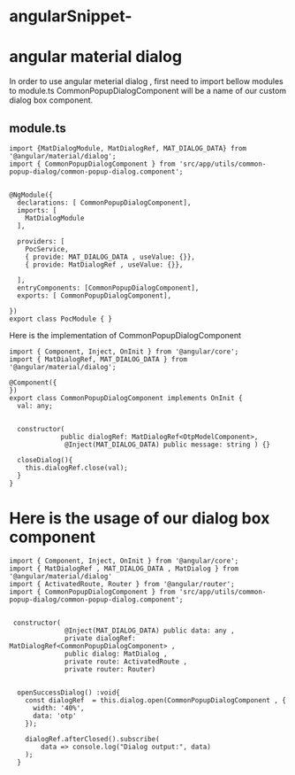 # angularSnippet-


# angular material dialog 

In order to use angular meterial dialog , first need to import bellow modules to module.ts
CommonPopupDialogComponent will be a name of our custom dialog box component.

## module.ts

```
import {MatDialogModule, MatDialogRef, MAT_DIALOG_DATA} from '@angular/material/dialog';
import { CommonPopupDialogComponent } from 'src/app/utils/common-popup-dialog/common-popup-dialog.component';


@NgModule({
  declarations: [ CommonPopupDialogComponent],
  imports: [
    MatDialogModule
  ],
  
  providers: [
    PocService,
    { provide: MAT_DIALOG_DATA , useValue: {}},
    { provide: MatDialogRef , useValue: {}},

  ],
  entryComponents: [CommonPopupDialogComponent],
  exports: [ CommonPopupDialogComponent],
 
})
export class PocModule { }
```
Here is the implementation of CommonPopupDialogComponent

```
import { Component, Inject, OnInit } from '@angular/core';
import { MatDialogRef, MAT_DIALOG_DATA } from '@angular/material/dialog';

@Component({
})
export class CommonPopupDialogComponent implements OnInit {
  val: any;

 
  constructor(
             public dialogRef: MatDialogRef<OtpModelComponent>,
              @Inject(MAT_DIALOG_DATA) public message: string ) {}

  closeDialog(){
    this.dialogRef.close(val);
  }
}
```

# Here is the usage of our dialog box component 
```
import { Component, Inject, OnInit } from '@angular/core';
import { MatDialogRef , MAT_DIALOG_DATA , MatDialog } from '@angular/material/dialog'
import { ActivatedRoute, Router } from '@angular/router';
import { CommonPopupDialogComponent } from 'src/app/utils/common-popup-dialog/common-popup-dialog.component';


 constructor(
              @Inject(MAT_DIALOG_DATA) public data: any ,
              private dialogRef: MatDialogRef<CommonPopupDialogComponent> ,
              public dialog: MatDialog ,
              private route: ActivatedRoute , 
              private router: Router)
  
  
  openSuccessDialog() :void{
    const dialogRef  = this.dialog.open(CommonPopupDialogComponent , {
      width: '40%',
      data: 'otp'
    });

    dialogRef.afterClosed().subscribe(
        data => console.log("Dialog output:", data)
    );    
  }
```


